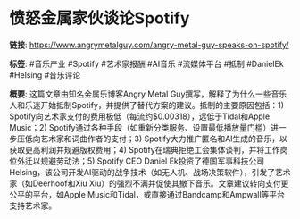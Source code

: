 # 愤怒金属家伙谈论Spotify

**链接**: https://www.angrymetalguy.com/angry-metal-guy-speaks-on-spotify/

**标签**: #音乐产业 #Spotify #艺术家报酬 #AI音乐 #流媒体平台 #抵制 #DanielEk #Helsing #音乐评论

**概要**:
这篇文章由知名金属乐博客Angry Metal Guy撰写，解释了为什么一些音乐人和乐迷开始抵制Spotify，并提供了替代方案的建议。抵制的主要原因包括：1) Spotify向艺术家支付的费用极低（每流约$0.00318），远低于Tidal和Apple Music；2) Spotify通过各种手段（如重新分类服务、设置最低播放量门槛）进一步压低向艺术家和词曲作者的支付；3) Spotify大力推广匿名和AI生成的音乐，以获取更高利润并规避版权费用；4) Spotify在瑞典拒绝工会集体谈判，并将工作岗位外迁以规避劳动法；5) Spotify CEO Daniel Ek投资了德国军事科技公司Helsing，该公司开发AI驱动的战争技术（如无人机、战场决策软件），引发了艺术家（如Deerhoof和Xiu Xiu）的强烈不满并促使其撤下音乐。文章建议转向支付更公平的平台，如Apple Music和Tidal，或直接通过Bandcamp和Ampwall等平台支持艺术家。